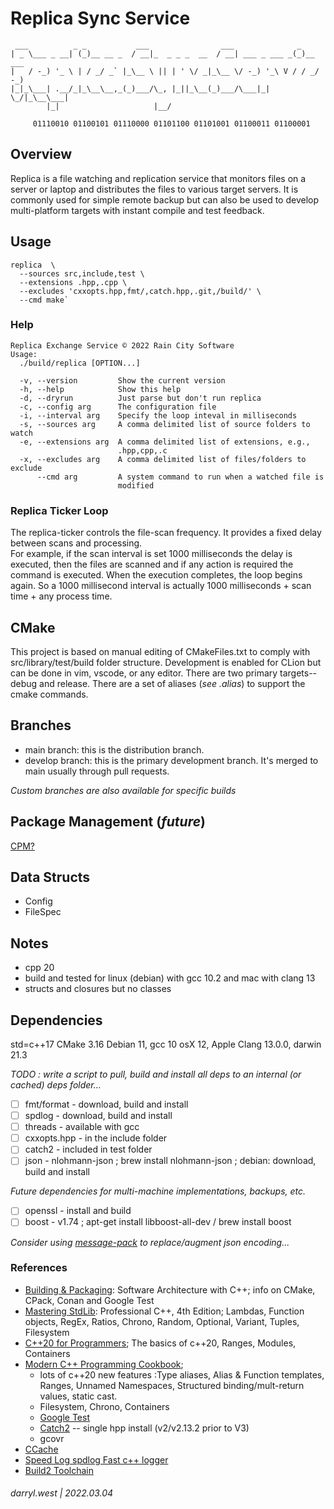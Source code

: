 # Replica Sync Service

```
 ___          _ _           ___                ___              _
| _ \___ _ __| (_)__ __ _  / __|_  _ _ _  __  / __| ___ _ ___ _(_)__ ___
|   / -_) '_ \ | / _/ _` |_\__ \ || | ' \/ _|_\__ \/ -_) '_\ V / / _/ -_)
|_|_\___| .__/_|_\__\__,_(_)___/\_, |_||_\__(_)___/\___|_|  \_/|_\__\___|
        |_|                     |__/

     01110010 01100101 01110000 01101100 01101001 01100011 01100001
```

## Overview

Replica is a file watching and replication service that monitors files on a server or laptop and distributes the files to
various target servers.  It is commonly used for simple remote backup but can also be used to develop multi-platform
targets with instant compile and test feedback.

## Usage

```
replica  \
  --sources src,include,test \
  --extensions .hpp,.cpp \
  --excludes 'cxxopts.hpp,fmt/,catch.hpp,.git,/build/' \
  --cmd make`
```

### Help

```
Replica Exchange Service © 2022 Rain City Software
Usage:
  ./build/replica [OPTION...]

  -v, --version         Show the current version
  -h, --help            Show this help
  -d, --dryrun          Just parse but don't run replica
  -c, --config arg      The configuration file
  -i, --interval arg    Specify the loop inteval in milliseconds
  -s, --sources arg     A comma delimited list of source folders to watch
  -e, --extensions arg  A comma delimited list of extensions, e.g.,
                        .hpp,cpp,.c
  -x, --excludes arg    A comma delimited list of files/folders to exclude
      --cmd arg         A system command to run when a watched file is
                        modified
```

### Replica Ticker Loop

The replica-ticker controls the file-scan frequency.  It provides a fixed delay between scans and processing.  
For example, if the scan interval is set 1000 milliseconds the delay is executed, then the files are scanned and
if any action is required the command is executed.  When the execution completes, the loop begins again.  So
a 1000 millisecond interval is actually 1000 milliseconds + scan time + any process time.

## CMake

This project is based on manual editing of CMakeFiles.txt to comply with src/library/test/build folder structure.  Development 
is enabled for CLion but can be done in vim, vscode, or any editor.  There are two primary targets--debug and release.  There
are a set of aliases (_see .alias_) to support the cmake commands.

## Branches

* main branch: this is the distribution branch.
* develop branch: this is the primary development branch.  It's merged to main usually through pull requests.

_Custom branches are also available for specific builds_

## Package Management (_future_)

[CPM?](https://github.com/cpm-cmake/CPM.cmake)

## Data Structs

* Config
* FileSpec

## Notes

* cpp 20
* build and tested for linux (debian) with gcc 10.2 and mac with clang 13
* structs and closures but no classes

## Dependencies

std=c++17
CMake 3.16
Debian 11, gcc 10
osX 12, Apple Clang 13.0.0, darwin 21.3

_TODO : write a script to pull, build and install all deps to an internal (or cached) deps folder..._

* [ ] fmt/format - download, build and install
* [ ] spdlog - download, build and install
* [ ] threads - available with gcc
* [ ] cxxopts.hpp - in the include folder
* [ ] catch2 - included in test folder
* [ ] json - nlohmann-json ; brew install nlohmann-json ; debian: download, build and install

_Future dependencies for multi-machine implementations, backups, etc._

* [ ] openssl - install and build
* [ ] boost - v1.74 ; apt-get install libboost-all-dev / brew install boost

_Consider using [message-pack](https://github.com/msgpack/msgpack-c/tree/cpp_master) to replace/augment json encoding..._

### References

* [Building & Packaging](https://learning.oreilly.com/library/view/software-architecture-with/9781838554590/7f997c01-2634-4584-be95-0b068f448312.xhtml#uuid-f1312c0b-6145-4f6c-a1ea-16e37221eb42): Software Architecture with C++; info on CMake, CPack, Conan and Google Test
* [Mastering StdLib](https://learning.oreilly.com/library/view/professional-c-4th/9781119421306/c18.xhtml): Professional C++, 4th Edition; Lambdas, Function objects, RegEx, Ratios, Chrono, Random, Optional, Variant, Tuples, Filesystem
* [C++20 for Programmers](https://learning.oreilly.com/library/view/c-20-for-programmers/9780136905776/ch06.xhtml#ch06); The basics of c++20, Ranges, Modules, Containers
* [Modern C++ Programming Cookbook](https://learning.oreilly.com/library/view/modern-c-programming/9781800208988/Text/Chapter_1.xhtml#_idParaDest-18); 
  * lots of c++20 new features :Type aliases, Alias & Function templates, Ranges, Unnamed Namespaces, Structured binding/mult-return values, static cast.
  * Filesystem, Chrono, Containers
  * [Google Test](https://google.github.io/googletest/reference/assertions.html)
  * [Catch2](https://catch2.docsforge.com/) -- single hpp install (v2/v2.13.2 prior to V3)
  * gcovr
* [CCache](https://ccache.dev/)
* [Speed Log spdlog Fast c++ logger](https://github.com/gabime/spdlog)
* [Build2 Toolchain](https://www.build2.org/)

###### darryl.west | 2022.03.04
